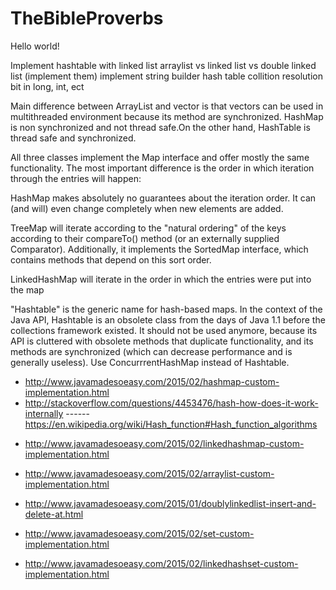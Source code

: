 # TheBibleProverbs

Hello world!

Implement hashtable with linked list
arraylist vs linked list vs double linked list (implement them)
implement string builder
hash table collition resolution
bit in long, int, ect

Main difference between ArrayList and vector is that vectors can be used in multithreaded environment because its method are synchronized.
HashMap is non synchronized and not thread safe.On the other hand, HashTable is thread safe and synchronized.

All three classes implement the Map interface and offer mostly the same functionality. 
The most important difference is the order in which iteration through the entries will happen:

HashMap makes absolutely no guarantees about the iteration order. It can (and will) even change completely when new elements are added.

TreeMap will iterate according to the "natural ordering" of the keys according to their compareTo() method (or an externally supplied Comparator). Additionally, it implements the SortedMap interface, which contains methods that depend on this sort order.

LinkedHashMap will iterate in the order in which the entries were put into the map

"Hashtable" is the generic name for hash-based maps. In the context of the Java API, Hashtable is an obsolete class from the days of Java 1.1 before the collections framework existed. It should not be used anymore, because its API is cluttered with obsolete methods that duplicate functionality, and its methods are synchronized (which can decrease performance and is generally useless). Use ConcurrrentHashMap instead of Hashtable.


+ http://www.javamadesoeasy.com/2015/02/hashmap-custom-implementation.html
+ http://stackoverflow.com/questions/4453476/hash-how-does-it-work-internally
------ https://en.wikipedia.org/wiki/Hash_function#Hash_function_algorithms


- http://www.javamadesoeasy.com/2015/02/linkedhashmap-custom-implementation.html
+ http://www.javamadesoeasy.com/2015/02/arraylist-custom-implementation.html
- http://www.javamadesoeasy.com/2015/01/doublylinkedlist-insert-and-delete-at.html

- http://www.javamadesoeasy.com/2015/02/set-custom-implementation.html
- http://www.javamadesoeasy.com/2015/02/linkedhashset-custom-implementation.html

